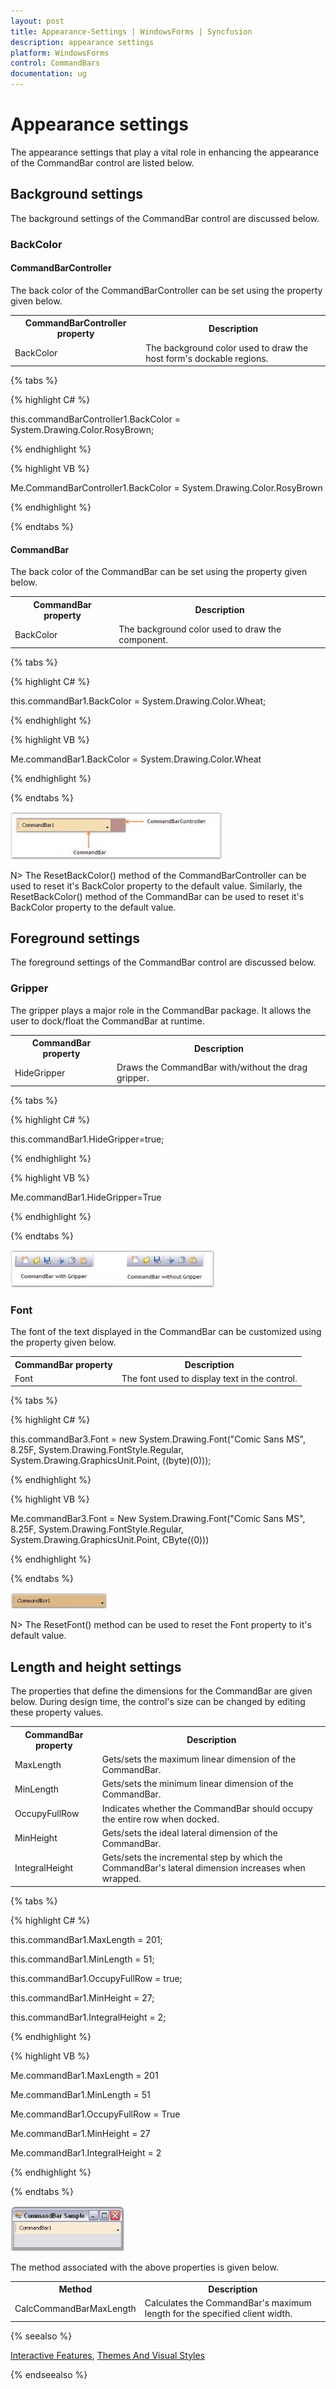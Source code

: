 ```yaml
---
layout: post
title: Appearance-Settings | WindowsForms | Syncfusion
description: appearance settings
platform: WindowsForms
control: CommandBars
documentation: ug
---
```


# Appearance settings

The appearance settings that play a vital role in enhancing the appearance of the CommandBar control are listed below.

## Background settings

The background settings of the CommandBar control are discussed below.

### BackColor

#### CommandBarController

The back color of the CommandBarController can be set using the property given below.


<table>
<tr>
<th>
CommandBarController property</th><th>
Description</th></tr>
<tr>
<td>
BackColor</td><td>
The background color used to draw the host form's dockable regions.</td></tr>
</table>

{% tabs %}

{% highlight C# %}

this.commandBarController1.BackColor = System.Drawing.Color.RosyBrown;

{% endhighlight %}


{% highlight VB %}


Me.CommandBarController1.BackColor = System.Drawing.Color.RosyBrown

{% endhighlight %}

{% endtabs %}

#### CommandBar

The back color of the CommandBar can be set using the property given below.


<table>
<tr>
<th>
CommandBar property</th><th>
Description</th></tr>
<tr>
<td>
BackColor</td><td>
The background color used to draw the component.</td></tr>
</table>

{% tabs %}

{% highlight C# %}


this.commandBar1.BackColor = System.Drawing.Color.Wheat;

{% endhighlight %}


{% highlight VB %}



Me.commandBar1.BackColor = System.Drawing.Color.Wheat

{% endhighlight %}

{% endtabs %}


 ![](Appearance-Settings_images/Appearance-Settings_img1.jpeg) 




N> The ResetBackColor() method of the CommandBarController can be used to reset it's BackColor property to the default value. Similarly, the ResetBackColor() method of the CommandBar can be used to reset it's BackColor property to the default value.

## Foreground settings

The foreground settings of the CommandBar control are discussed below.

### Gripper

The gripper plays a major role in the CommandBar package. It allows the user to dock/float the CommandBar at runtime.


<table>
<tr>
<th>
CommandBar property</th><th>
Description</th></tr>
<tr>
<td>
HideGripper</td><td>
Draws the CommandBar with/without the drag gripper.</td></tr>
</table>

{% tabs %}

{% highlight C# %}


this.commandBar1.HideGripper=true;

{% endhighlight %}

{% highlight VB %}


Me.commandBar1.HideGripper=True

{% endhighlight %}

{% endtabs %}


![](Appearance-Settings_images/Appearance-Settings_img3.jpeg) 



### Font

The font of the text displayed in the CommandBar can be customized using the property given below.


<table>
<tr>
<th>
CommandBar property</th><th>
Description</th></tr>
<tr>
<td>
Font</td><td>
The font used to display text in the control.</td></tr>
</table>

{% tabs %}

{% highlight C# %}



this.commandBar3.Font = new System.Drawing.Font("Comic Sans MS", 8.25F, System.Drawing.FontStyle.Regular, System.Drawing.GraphicsUnit.Point, ((byte)(0)));

{% endhighlight %}


{% highlight VB %}





Me.commandBar3.Font = New System.Drawing.Font("Comic Sans MS", 8.25F, System.Drawing.FontStyle.Regular, System.Drawing.GraphicsUnit.Point, CByte((0)))

{% endhighlight %}

{% endtabs %}

![](Appearance-Settings_images/Appearance-Settings_img4.jpeg)




N> The ResetFont() method can be used to reset the Font property to it's default value.

## Length and height settings

The properties that define the dimensions for the CommandBar are given below. During design time, the control's size can be changed by editing these property values.


<table>
<tr>
<th>
CommandBar property</th><th>
Description</th></tr>
<tr>
<td>
MaxLength</td><td>
Gets/sets the maximum linear dimension of the CommandBar.</td></tr>
<tr>
<td>
MinLength</td><td>
Gets/sets the minimum linear dimension of the CommandBar.</td></tr>
<tr>
<td>
OccupyFullRow</td><td>
Indicates whether the CommandBar should occupy the entire row when docked.</td></tr>
<tr>
<td>
MinHeight</td><td>
Gets/sets the ideal lateral dimension of the CommandBar.</td></tr>
<tr>
<td>
IntegralHeight</td><td>
Gets/sets the incremental step by which the CommandBar's lateral dimension increases when wrapped.</td></tr>
</table>

{% tabs %}

{% highlight C# %}

this.commandBar1.MaxLength = 201;

this.commandBar1.MinLength = 51;

this.commandBar1.OccupyFullRow = true;

this.commandBar1.MinHeight = 27;

this.commandBar1.IntegralHeight = 2;

{% endhighlight %}


{% highlight VB %}


Me.commandBar1.MaxLength = 201

Me.commandBar1.MinLength = 51

Me.commandBar1.OccupyFullRow = True

Me.commandBar1.MinHeight = 27

Me.commandBar1.IntegralHeight = 2

{% endhighlight %}

{% endtabs %}

 ![](Appearance-Settings_images/Appearance-Settings_img6.jpeg) 



The method associated with the above properties is given below.


<table>
<tr>
<th>
Method</th><th>
Description</th></tr>
<tr>
<td>
CalcCommandBarMaxLength</td><td>
Calculates the CommandBar's maximum length for the specified client width.</td></tr>
</table>

{% seealso %}

[Interactive Features](/windowsforms/CommandBar/Interactive-Features), [Themes And Visual Styles](/windowsforms/CommandBar/Themes-And-Visual-Styles)

{% endseealso %}
